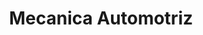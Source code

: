 ---
title: "Mecanica Automotriz"
url: /guadalupe/mecanica-automotriz/
shop: reparación de automóviles
---